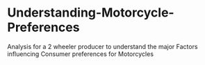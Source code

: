 # Understanding-Motorcycle-Preferences
Analysis for a 2 wheeler producer to understand the major Factors influencing Consumer preferences for Motorcycles
